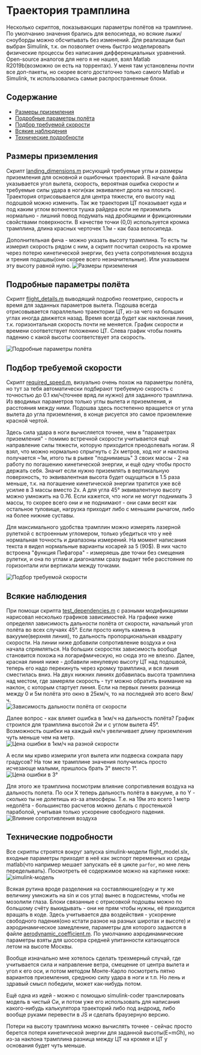 # Траектория трамплина

Несколько скриптов, показывающих параметры полётов на трамплине. По умолчанию значения
брались для велосипеда, но всякие лыжи/сноуборды можно обсчитывать без изменений.
Для реализации был выбран Simulink, т.к. он позволяет очень быстро моделировать физические
процессы без написания дифференциальных уравнений. Open-source аналогов для него я не
нашел, взял Matlab R2019b(возможно он есть на торрентах). У меня там установлены почти
все доп-пакеты, но скорее всего достаточно только самого Matlab и Simulink, тк
использовались самые распространенные блоки.
## Содержание
- [Размеры приземления](#размеры-приземления)
- [Подробные параметры полёта](#подробные-параметры-полёта)
- [Подбор требуемой скорости](#подбор-требуемой-скорости)
- [Всякие наблюдения](#всякие-наблюдения)
- [Технические подробности](#технические-подробности)


## Размеры приземления
Скрипт [landing_dimensions.m](landing_dimensions.m) рисующий требуемые углы и размеры
приземления для основной и ошибочных траекторий. В начале файла указывается угол вылета,
скорость, вероятная ошибка скорости и требуемые силы удара в ноги(как эквивалент дропа
на плоскач). Траектория отрисовывается для центра тяжести, его высоту над подошвой
можно изменить. Так же траектория ЦТ показывает куда и под каким углом воткнется
тушка райдера если не приземлить нормально - лишний повод подумать над дробящими и
фрикционными свойствами поверхности. В качестве точки (0,0) используется кромка трамплина,
длина красных черточек 1.1м - как база велосипеда.

Дополнительная фича - можно указать высоту трамплина. То есть ты измерил скорость рядом с
ним, а скрипт посчитал скорость на кромке через потерю кинетической энергии, без учета
сопротивления воздуха и трения подошвы(они скорее всего незначительные). Или указываем эту
высоту равной нулю.
![Размеры приземления](images/landing_dimensions.png "Размеры приземления")


## Подробные параметры полёта
Скрипт [flight_details.m](flight_details.m) выводящий подробно геометрию, скорость и
время для заданных параметров вылета. Подошва всегда отрисовывается параллельно
траектории ЦТ, из-за чего на больших углах иногда движется назад. Время всегда будет как
наклонная линия, т.к. горизонтальная скорость почти не меняется. График скорости и
времени соответствует положению ЦТ. Слева график чтобы понять падению с какой высоты
соответствует эта скорость.

![Подробные параметры полёта](images/flight_details.png "Подробные параметры полёта")


## Подбор требуемой скорости
Скрипт [required_speed.m](required_speed.m), визуально очень похож на параметры полёта,
но тут за тебя автоматически подбирают требуемую скорость с точностью до 0.1 км/ч(точнее
вряд ли нужно) для заданного трамплина. Из вводимых параметров только углы вылета и
приземления, и расстояния между ними. Подошва здесь постепенно вращается от угла вылета
до угла приземления, в конце рисуется это самое приземление красной чертой.

Здесь сила удара в ноги вычисляется точнее, чем в "параметрах приземления" - помимо
встречной скорости учитывается ещё направление силы тяжести, которую приходится
преодолевать ногам. Я взял, что можно нормально спрыгнуть с 2х метров, ход ног и наклона 
получается ~1м, итого ты в рывке "поднимаешь" 3 своих массы - 2 на работу по погашению
кинетической энергии, и ещё одну чтобы просто держать себя. Значит если нужно приземлять
в вертикальную поверхность, то эквивалентная высота будет ощущаться в 1.5 раза меньше,
т.к. на погашение кинетической энергии тратится уже всё усилие в 3 массы вместо 2х. А
для угла 45° эквивалентную высоту можно умножить на 0.76. Если кажется, что ноги не могут
поднимать 3 массы, то скорее всего они и не поднимают - они сами весят как остальное
туловище, нагрузка приходит либо с меньшим рычагом, либо на более нижние суставы.

Для максимального удобства трамплин можно измерять лазерной рулеткой с встроенным
угломером, только убедиться что у неё нормальная точность и диапазоны измерений.
На момент написания текста я видел нормальные варианты косарей за 5 (90$).
В них часто встроена "функция Пифагора" - измеряешь две точки без смещения рулетки, и
она по углам и диагоналям сразу выдает тебе расстояние по горизонтали или вертикали между
точками.

![Подбор требуемой скорости](images/required_speed.png "Подбор требуемой скорости")


## Всякие наблюдения

При помощи скрипта [test_dependencies.m](test_dependencies.m) с разными модификациями
нарисовал несколько графиков зависимостей.
На графике ниже определял зависимость дальности полёта от скорости, начальный угол полёта
во всех случаях 45°. Если просто кинуть камень в вакууме(верхняя линия), то дальность
пропорциональная квадрату скорости. На линии ниже добавили сопротивление воздуха и она
начала спрямляться. На больших скоростях зависимость вообще становится похожа на
логарифмическую, но сюда это не влезло. Далее, красная линия ниже - добавили ненулевую
высоту ЦТ над подошвой, теперь его надо перекинуть через кромку трамплина, и вся линия
сместилась вниз. На двух нижних линиях добавилась высота трамплина над местом, где
замеряли скорость - тут можно обратить внимание на наклон, с которым стартует линия. Если
на первых линиях разница между 0 и 5м полёта это окно в 25км/ч, то на последней это всего
8км/ч.  
![Зависимость дальности полёта от скорости](images/distance_from_speed.png "Зависимость дальности полёта от скорости")  

Далее вопрос - как влияет ошибка в 1км/ч на дальность полёта? График строился для трамплина
высотой 2м и с углом вылета 45°. Возможность ошибки на каждый км/ч увеличивает длину
приземления чуть меньше чем на метр.  
![Цена ошибки в 1км/ч на разной скорости](images/speed_error.png "Цена ошибки в 1км/ч на разной скорости")

А если мы криво измерили угол вылета или подвеска сожрала пару градусов? На том же
трамплине значения получились просто исчезающе малыми, пришлось брать 3° вместо 1°.  
![Цена ошибки в 3°](images/angle_error.png "Цена ошибки в 3°")

Для этого же трамплина посмотрим влияние сопротивления воздуха на дальность полета. По
оси X теперь дальность полёта в вакууме, а по Y - сколько ты не долетишь из-за атмосферы.
Т.е. на 19м это всего 1 метр недолёта - большинство расчетов можно делать с простенькой
параболой, учитывая только ускорение свободного падения.  
![Влияние сопротивления воздуха](images/aerodynamic_error.png "Влияние сопротивления воздуха")


## Технические подробности

Все скрипты строятся вокруг запуска simulink-модели flight_model.slx, входные параметры
приходят в неё как экспорт переменных из среды matlab(что например мешает запускать её
в цикле `parfor`, но мне лень переделывать). Посмотреть её содержимое можно на картинке
ниже:
![simulink-модель](images/flight_model.png "simulink-модель")

Всякая рутина вроде разделения на составляющие(одну и ту же величину умножить на sin и
cos угла) вынес в подсистемы, чтобы не мозолили глаза. Блоки связанные с отрисовкой
подошвы можно по большому счёту выкидывать - они не прям чтобы нужны, её приходится
вращать в коде.
Здесь учитывается два воздействия - ускорение свободного падения(оно кстати разное на
разных широтах и высоте) и аэродинамическое замедление, параметры для которого задаются
в файле [aerodynamic_coefficient.m](includes/aerodynamic_coefficient.m). По умолчанию
аэродинамические параметры взяты для шоссера средней упитанности катающегося летом на
высоте Москвы.

Вообще изначально мне хотелось сделать трехмерный случай, где учитывается сила и
направление ветра, смещение от центра вылета и угол к его оси, и потом методом
Монте-Карло посмотреть пятно вариантов приземления, среднюю силу удара в ноги и т.п.
Но лень и здравый смысл победили, может как-нибудь потом.

Ещё одна из идей - можно с помощью simulink-coder транслировать модель в чистый Си, и
потом уже его использовать для написания какого-нибудь калькулятора траекторий либо под
андроид, либо вообще руками перевести в JS и сделать браузерную версию.

Потери на высоту трамплина можно вычислять точнее - сейчас просто берется потеря
кинетической энергии для заданной высоты(E=m*G*h), но из-за наклона трамплина разница
между ЦТ на кромке и ЦТ у основания будет чуть меньше.
